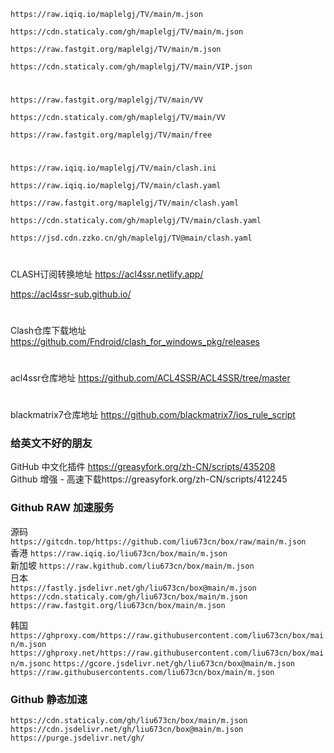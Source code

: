  `https://raw.iqiq.io/maplelgj/TV/main/m.json`  
 
 `https://cdn.staticaly.com/gh/maplelgj/TV/main/m.json`  
 
 `https://raw.fastgit.org/maplelgj/TV/main/m.json`   
 
  `https://cdn.staticaly.com/gh/maplelgj/TV/main/VIP.json`  
 #
 `https://raw.fastgit.org/maplelgj/TV/main/VV`  
 
 `https://cdn.staticaly.com/gh/maplelgj/TV/main/VV`  
 
  `https://raw.fastgit.org/maplelgj/TV/main/free` 
 #
 `https://raw.iqiq.io/maplelgj/TV/main/clash.ini`  

 `https://raw.iqiq.io/maplelgj/TV/main/clash.yaml`  
 
 `https://raw.fastgit.org/maplelgj/TV/main/clash.yaml` 
 
 `https://cdn.staticaly.com/gh/maplelgj/TV/main/clash.yaml`  
 
 `https://jsd.cdn.zzko.cn/gh/maplelgj/TV@main/clash.yaml` 

#
CLASH订阅转换地址 
https://acl4ssr.netlify.app/

https://acl4ssr-sub.github.io/

#
Clash仓库下载地址
https://github.com/Fndroid/clash_for_windows_pkg/releases
#
acl4ssr仓库地址 
https://github.com/ACL4SSR/ACL4SSR/tree/master
#
blackmatrix7仓库地址 
https://github.com/blackmatrix7/ios_rule_script

### 给英文不好的朋友
GitHub 中文化插件 https://greasyfork.org/zh-CN/scripts/435208  
Github 增强 - 高速下载https://greasyfork.org/zh-CN/scripts/412245  

### Github RAW 加速服务

源码   `https://gitcdn.top/https://github.com/liu673cn/box/raw/main/m.json`  
香港   `https://raw.iqiq.io/liu673cn/box/main/m.json`  
新加坡 `https://raw.kgithub.com/liu673cn/box/main/m.json`  
日本  
`https://fastly.jsdelivr.net/gh/liu673cn/box@main/m.json`  
`https://cdn.staticaly.com/gh/liu673cn/box/main/m.json`  
`https://raw.fastgit.org/liu673cn/box/main/m.json`  

韩国  
`https://ghproxy.com/https://raw.githubusercontent.com/liu673cn/box/main/m.json`  
`https://ghproxy.net/https://raw.githubusercontent.com/liu673cn/box/main/m.jsonc`
`https://gcore.jsdelivr.net/gh/liu673cn/box@main/m.json`  
`https://raw.githubusercontents.com/liu673cn/box/main/m.json`  

### Github 静态加速  
`https://cdn.staticaly.com/gh/liu673cn/box/main/m.json`  
`https://cdn.jsdelivr.net/gh/liu673cn/box@main/m.json`  
`https://purge.jsdelivr.net/gh/`  
